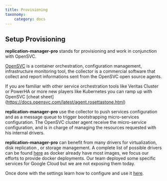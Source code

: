 ```yaml
---
title: Provisioning
taxonomy:
    category: docs
---
```


## Setup Provisioning

**replication-manager-pro** stands for provisioning and work in conjunction with OpenSVC.

[OpenSVC](https://www.opensvc.com/) is a container orchestration, configuration management, infrastructure monitoring tool, the collector is a commercial software that collect and report informations sent from the OpenSVC open source agents.

If you are familiar with other service orchestration tools like Veritas Cluster or PowerHA or more new players like Kubernetes you can ramp up with OpenSVC [cheat sheet] (https://docs.opensvc.com/latest/agent.rosettastone.html)  

**replication-manager-pro** use the collector to push services configuration and as a message queue to trigger bootstrapping micro-services configuration. The OpenSVC cluster agent receive the micro-service configuration, and is in charge of managing the resources requested with his internal drivers.

**replication-manager-pro** can benefit from many drivers for virtualization, disk replication , or storage management. A complete list of possible drivers can be found [here](https://docs.opensvc.com/latest/agent.feature.matrix.html) as docker already have most images, we focus our efforts to provide docker deployments. Our team deployed some specific services for Google Cloud but we are not exposing them today.

Once done with the settings learn how to configure and use it [here](/configuration/provisioning).
